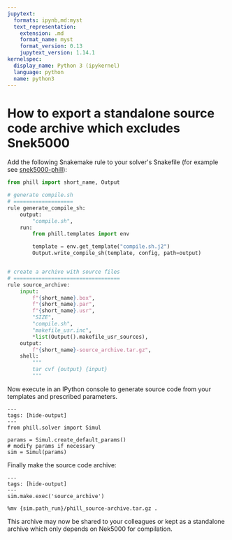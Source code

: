 ```yaml
---
jupytext:
  formats: ipynb,md:myst
  text_representation:
    extension: .md
    format_name: myst
    format_version: 0.13
    jupytext_version: 1.14.1
kernelspec:
  display_name: Python 3 (ipykernel)
  language: python
  name: python3
---
```


# How to export a standalone source code archive which excludes Snek5000

Add the following Snakemake rule to your solver's Snakefile (for example see
[snek5000-phill]):

```python
from phill import short_name, Output

# generate compile.sh
# ===================
rule generate_compile_sh:
    output:
        "compile.sh",
    run:
        from phill.templates import env

        template = env.get_template("compile.sh.j2")
        Output.write_compile_sh(template, config, path=output)


# create a archive with source files
# ==================================
rule source_archive:
    input:
        f"{short_name}.box",
        f"{short_name}.par",
        f"{short_name}.usr",
        "SIZE",
        "compile.sh",
        "makefile_usr.inc",
        *list(Output().makefile_usr_sources),
    output:
        f"{short_name}-source_archive.tar.gz",
    shell:
        """
        tar cvf {output} {input}
        """
```

Now execute in an IPython console to generate source code from your templates
and prescribed parameters.

```{code-cell} python
---
tags: [hide-output]
---
from phill.solver import Simul

params = Simul.create_default_params()
# modify params if necessary
sim = Simul(params)
```

Finally make the source code archive:

```{code-cell} python
---
tags: [hide-output]
---
sim.make.exec('source_archive')
```

```{code-cell} python
%mv {sim.path_run}/phill_source-archive.tar.gz .
```

This archive may now be shared to your colleagues or kept as a standalone
archive which only depends on Nek5000 for compilation.

[snek5000-phill]: https://github.com/snek5000/snek5000-phill/blob/main/src/phill/Snakefile
